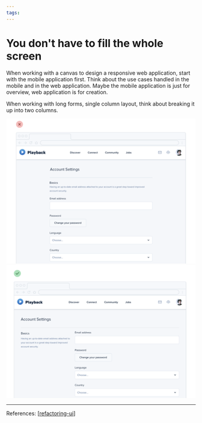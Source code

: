 ```yaml
--- 
tags:
---
```


# You don't have to fill the whole screen

When working with a canvas to design a responsive web application, start with the mobile application first. Think about the use cases handled in the mobile and in the web application. Maybe the mobile application is just for overview, web application is for creation. 

When working with long forms, single column layout, think about breaking it up into two columns.

![](../../attachments/2021-02-13-13-42-36.png)
![](../../attachments/2021-02-13-13-42-48.png)

---
References:
[[refactoring-ui]]

[//begin]: # "Autogenerated link references for markdown compatibility"
[refactoring-ui]: refactoring-ui.md "Refactoring UI"
[//end]: # "Autogenerated link references"